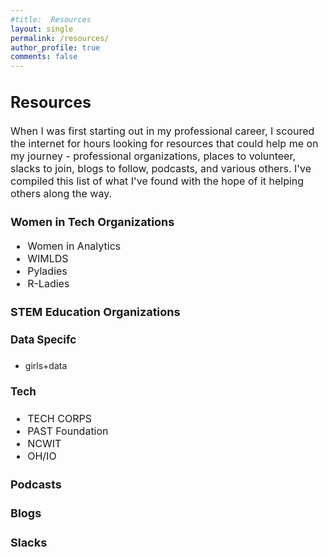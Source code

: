 ```yaml
---
#title:  Resources
layout: single
permalink: /resources/
author_profile: true
comments: false
---
```


<h2 style="font-size:25px;">
   Resources
</h2>
<p style="font-size:16px;">
When I was first starting out in my professional career, I scoured the internet for hours looking for resources that could help me on my journey - professional organizations, places to volunteer, slacks to join, blogs to follow, podcasts, and various others. I've compiled this list of what I've found with the hope of it helping others along the way. 
</p>


<h3 style="font-size:18px;">
   Women in Tech Organizations
</h3>
<p style="font-size:16px;">
   <ul style="font-size:16px;">
      <li style="font-size:16px;">Women in Analytics</li>
      <li style="font-size:16px;">WIMLDS</li>
      <li style="font-size:16px;">Pyladies</li>
      <li style="font-size:16px;">R-Ladies</li>
   </ul>
</p>

<h3 style="font-size:18px;">
   STEM Education Organizations
</h3>

<h4 style="font-size:17px;">
   Data Specifc
</h4>
<p style="font-size:16px;">
   <ul>
     <li>girls+data</li>
   </ul>
</p>

<h4 style="font-size:17px;">
   Tech
</h4>

<p style="font-size:16px;">
   <ul style="font-size:16px;">
      <li style="font-size:16px;">TECH CORPS</li>
      <li style="font-size:16px;">PAST Foundation</li>
      <li style="font-size:16px;">NCWIT</li>
      <li style="font-size:16px;">OH/IO</li>
   </ul>
</p>

<h3 style="font-size:18px;">
  Podcasts
</h3>

<h3 style="font-size:18px;">
  Blogs
</h3>

<h3 style="font-size:18px;">
  Slacks
</h3>
